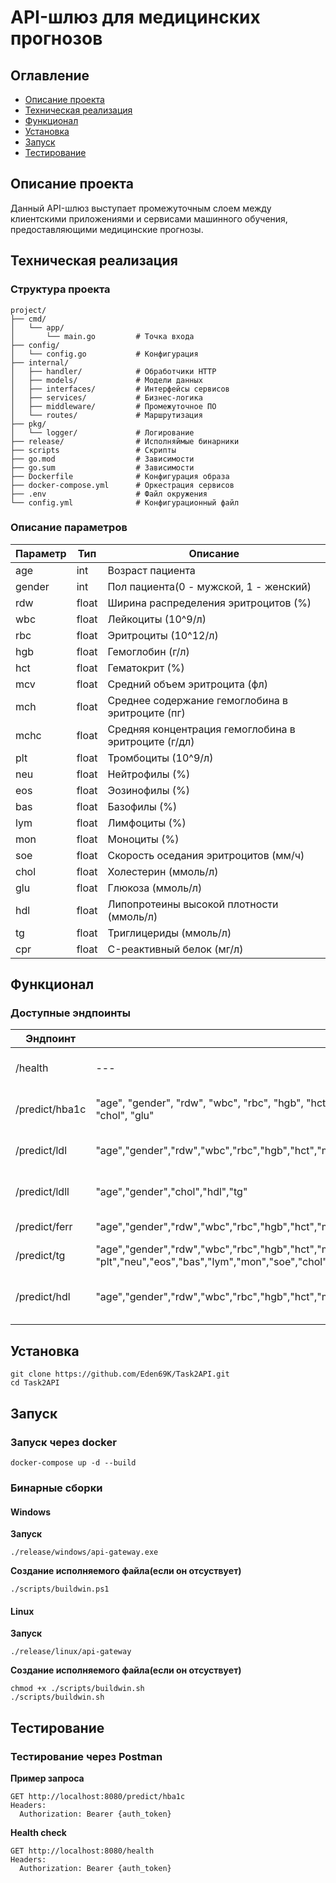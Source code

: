 # API-шлюз для медицинских прогнозов

## Оглавление
* [Описание проекта](#описание-заголовка)
* [Техническая реализация](#техническая-реализация)
* [Функционал](#функционал)
* [Установка](#установка)
* [Запуск](#запуск)
* [Тестирование](#тестирование)

## Описание проекта
Данный API-шлюз выступает промежуточным слоем между клиентскими приложениями и сервисами машинного обучения, предоставляющими медицинские прогнозы. 

## Техническая реализация
### Структура проекта
```
project/
├── cmd/
│   └── app/
│       └── main.go         # Точка входа
├── config/
│   └── config.go           # Конфигурация
├── internal/
│   ├── handler/            # Обработчики HTTP
│   ├── models/             # Модели данных
│   ├── interfaces/         # Интерфейсы сервисов
│   ├── services/           # Бизнес-логика
│   ├── middleware/         # Промежуточное ПО
│   └── routes/             # Маршрутизация
├── pkg/
│   └── logger/             # Логирование
├── release/                # Исполняймые бинарники
├── scripts                 # Скрипты 
├── go.mod                  # Зависимости
├── go.sum                  # Зависимости
├── Dockerfile              # Конфигурация образа
├── docker-compose.yml      # Оркестрация сервисов
├── .env                    # Файл окружения
└── config.yml              # Конфигурационный файл
```
### Описание параметров
|Параметр|Тип|Описание|
|-|-|-|
|age|int|Возраст пациента|
|gender|int|Пол пациента(0 - мужской, 1 - женский)|
|rdw|float|Ширина распределения эритроцитов (%)|
|wbc|float|Лейкоциты (10^9/л)|
|rbc|float|Эритроциты (10^12/л)|
|hgb|float|Гемоглобин (г/л)|
|hct|float|Гематокрит (%)|
|mcv|float|Средний объем эритроцита (фл)|
|mch|float|Среднее содержание гемоглобина в эритроците (пг)|
|mchc|float|Cредняя концентрация гемоглобина в эритроците (г/дл)|
|plt|float|Тромбоциты (10^9/л)|
|neu|float|Нейтрофилы (%)|
|eos|float|Эозинофилы (%)|
|bas|float|Базофилы (%)|
|lym|float|Лимфоциты (%)|
|mon|float|Моноциты (%)|
|soe|float|Скорость оседания эритроцитов (мм/ч)|
|chol|float|Холестерин (ммоль/л)|
|glu|float|Глюкоза (ммоль/л)|
|hdl|float|Липопротеины высокой плотности (ммоль/л)|
|tg|float|Триглицериды (ммоль/л)|
|cpr|float|C-реактивный белок (мг/л)|

## Функционал
### Доступные эндпоинты
|Эндпоинт|Параметры|Описание|
|-|-|-|
|/health|---|Проверка работоспособности сервиса|
|/predict/hba1c|"age", "gender", "rdw", "wbc", "rbc", "hgb", "hct", "mcv", "mch", "mchc", "plt", "neu", "eos", "bas", "lym", "mon", "soe", "chol", "glu"|Прогноз HbA1c(Гликированный гемоглобин)|
|/predict/ldl|"age","gender","rdw","wbc","rbc","hgb","hct","mcv","mch","mchc","plt","neu","eos","bas","lym","mon","soe","chol","glu"|Прогноз LDL(Липопротеины низкой плотности)|
|/predict/ldll|"age","gender","chol","hdl","tg"|Прогноз LDLL(производный показатель LDL)|
|/predict/ferr|"age","gender","rdw","wbc","rbc","hgb","hct","mcv","mch","mchc","plt","neu","eos","bas","lym","mon","soe","crp"|Прогноз FERR(Ферритин)|
|/predict/tg|"age","gender","rdw","wbc","rbc","hgb","hct","mcv","mch","mchc", "plt","neu","eos","bas","lym","mon","soe","chol","glu"|Прогноз TG(Триглицериды)|
|/predict/hdl|"age","gender","rdw","wbc","rbc","hgb","hct","mcv","mch","mchc","plt","neu","eos","bas","lym","mon","soe","chol","glu"|Прогноз HDL(Холестерин липопротеинов высокой плотности)|

## Установка
```
git clone https://github.com/Eden69K/Task2API.git
cd Task2API
```

## Запуск
### Запуск через docker
```
docker-compose up -d --build
```
### Бинарные сборки
#### Windows
**Запуск**
```
./release/windows/api-gateway.exe
```
**Создание исполняемого файла(если он отсуствует)**
```
./scripts/buildwin.ps1
```
#### Linux
**Запуск**
```
./release/linux/api-gateway
```
**Создание исполняемого файла(если он отсуствует)**
```
chmod +x ./scripts/buildwin.sh
./scripts/buildwin.sh
```
## Тестирование
### Тестирование через Postman
**Пример запроса**
```
GET http://localhost:8080/predict/hba1c
Headers:
  Authorization: Bearer {auth_token}
```

**Health check**
```
GET http://localhost:8080/health
Headers:
  Authorization: Bearer {auth_token}
```

